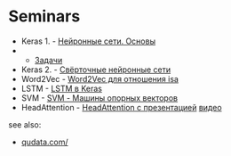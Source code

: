 # Seminars

+ Keras 1. - [Нейронные сети. Основы](https://github.com/QuDataAI/Seminars/blob/main/ru/Keras01/Keras%201.%20Base.ipynb)
+ + [Задачи](https://github.com/QuDataAI/Seminars/blob/main/ru/Keras01/Keras%201.Tasks.ipynb)
+ Keras 2. - [Свёрточные нейронные сети](https://github.com/QuDataAI/Seminars/blob/main/ru/Keras02/Keras%202.%20CNN.ipynb)
+ Word2Vec - [Word2Vec для отношения isa](https://github.com/QuDataAI/Seminars/blob/main/ru/Word2Vec/isa.ipynb)
+ LSTM - [LSTM в Keras](https://github.com/QuDataAI/Seminars/blob/main/ru/LSTM/Keras_2_LSTM.ipynb)
+ SVM - [SVM - Машины опорных векторов](https://github.com/QuDataAI/Seminars/blob/main/ru/SVM/SVM.ipynb)
+ HeadAttention - [HeadAttention с презентацией](https://github.com/QuDataAI/Seminars/blob/main/ru/HeadAttention/HeadAttention.ipynb)
[видео](https://www.youtube.com/watch?v=gWEuyMRcoME)


see also:
* [qudata.com/](https://qudata.com/ml/ru/)
